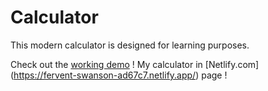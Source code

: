 # Calculator

This modern calculator is designed for learning purposes.

Check out the [working demo](https://ausrabickute.github.io/Calculator/) !
My calculator in [Netlify.com] (https://fervent-swanson-ad67c7.netlify.app/) page !
